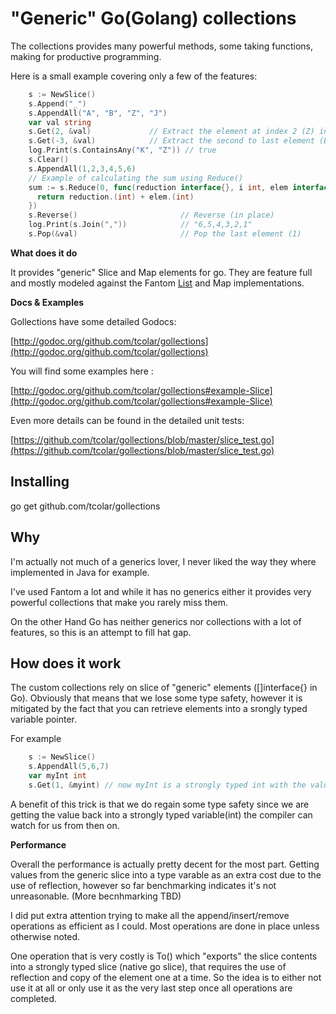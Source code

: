 "Generic" Go(Golang) collections
=================================

The collections provides many powerful methods, some taking functions, making for productive programming.

Here is a small example covering only a few of the features:

```go
    s := NewSlice()
    s.Append("_")
    s.AppendAll("A", "B", "Z", "J")
    var val string
    s.Get(2, &val)             // Extract the element at index 2 (Z) into val (int)
    s.Get(-3, &val)            // Extract the second to last element (B) into val
    log.Print(s.ContainsAny("K", "Z")) // true
    s.Clear()
    s.AppendAll(1,2,3,4,5,6)
    // Example of calculating the sum using Reduce()
    sum := s.Reduce(0, func(reduction interface{}, i int, elem interface{}) interface{} {
      return reduction.(int) + elem.(int)
    })
    s.Reverse()                       // Reverse (in place)
    log.Print(s.Join(","))            // "6,5,4,3,2,1"
    s.Pop(&val)                       // Pop the last element (1)
```

**What does it do**

It provides "generic" Slice and Map elements for go.
They are feature full and mostly modeled against the Fantom [List](http://fantom.org/doc/sys/List.html) and Map implementations.

**Docs & Examples**

Gollections have some detailed Godocs:

[http://godoc.org/github.com/tcolar/gollections](http://godoc.org/github.com/tcolar/gollections)

You will find some examples here :

[http://godoc.org/github.com/tcolar/gollections#example-Slice](http://godoc.org/github.com/tcolar/gollections#example-Slice)

Even more details can be found in the detailed unit tests:

[https://github.com/tcolar/gollections/blob/master/slice_test.go](https://github.com/tcolar/gollections/blob/master/slice_test.go)

Installing
----------
go get github.com/tcolar/gollections

Why
----
I'm actually not much of a generics lover, I never liked the way they where implemented in Java for example.

I've used Fantom a lot and while it has no generics either it provides very powerful collections that make you rarely miss them.

On the other Hand Go has neither generics nor collections with a lot of features, so this is an attempt to fill hat gap.

How does it work
----------------

The custom collections rely on slice of "generic" elements ([]interface{} in Go).
Obviously that means that we lose some type safety, however it is mitigated by
the fact that you can retrieve elements into a srongly typed variable pointer.

For example
```Go
    s := NewSlice()
    s.AppendAll(5,6,7)
    var myInt int
    s.Get(1, &myint) // now myInt is a strongly typed int with the value 6
```

A benefit of this trick is that we do regain some type safety since we are getting the
value back into a strongly typed variable(int) the compiler can watch for us from then on.

**Performance**

Overall the performance is actually pretty decent for the most part.
Getting values from the generic slice into a type varable as an extra cost due to the use of reflection,
however so far benchmarking indicates it's not unreasonable. (More becnhmarking TBD)

I did put extra attention trying to make all the append/insert/remove operations as efficient as I could.
Most operations are done in place unless otherwise noted.

One operation that is very costly is To() which "exports" the slice contents into a strongly typed slice
(native go slice), that requires the use of reflection and copy of the element one at a time.
So the idea is to either not use it at all or only use it as the very last step once all operations are completed.






